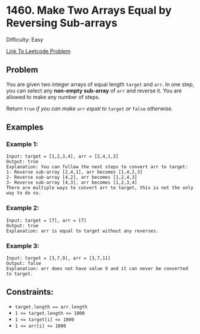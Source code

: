 # 1460. Make Two Arrays Equal by Reversing Sub-arrays
Difficulty: Easy

[Link To Leetcode Problem](https://leetcode.com/problems/make-two-arrays-equal-by-reversing-sub-arrays/)

## Problem
You are given two integer arrays of equal length `target` and `arr`. In one step, you can select any **non-empty sub-array** of `arr` and reverse it. You are allowed to make any number of steps.

Return `true` *if you can make* `arr` *equal to* `target` *or* `false` *otherwise.*

## Examples
### Example 1:
```
Input: target = [1,2,3,4], arr = [2,4,1,3]
Output: true
Explanation: You can follow the next steps to convert arr to target:
1- Reverse sub-array [2,4,1], arr becomes [1,4,2,3]
2- Reverse sub-array [4,2], arr becomes [1,2,4,3]
3- Reverse sub-array [4,3], arr becomes [1,2,3,4]
There are multiple ways to convert arr to target, this is not the only way to do so.
```
### Example 2:
```
Input: target = [7], arr = [7]
Output: true
Explanation: arr is equal to target without any reverses.
```
### Example 3:
```
Input: target = [3,7,9], arr = [3,7,11]
Output: false
Explanation: arr does not have value 9 and it can never be converted to target.
```

## Constraints:
- `target.length == arr.length`
- `1 <= target.length <= 1000`
- `1 <= target[i] <= 1000`
- `1 <= arr[i] <= 1000`